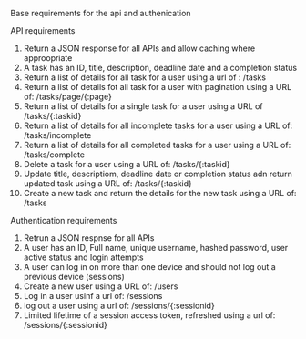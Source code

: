 Base requirements for the api and authenication

API requirements

1. Return a JSON response for all APIs and allow caching where approopriate
2. A task has an ID, title, description, deadline date and a completion status
3. Return a list of details for all task for a user using a url of : /tasks
4. Return a list of details fot all task for a user with pagination using a URL of: /tasks/page/{:page}
5. Return a list of details for a single task for a user using a URL of /tasks/{:taskid}
6. Return a list of details for all incomplete tasks for a user using a URL of: /tasks/incomplete
7. Return a list of details for all completed tasks for a user using a URL of: /tasks/complete
8. Delete a task for a user using a URL of: /tasks/{:taskid}
9. Update title, descriptiom, deadline date or completion status adn return updated task using a URL of: /tasks/{:taskid}
10. Create a new task and return the details for the new task using a URL of: /tasks

Authentication requirements

1. Retrun a JSON respnse for all APIs
2. A user has an ID, Full name, unique username, hashed password, user active status and login attempts
3. A user can log in on more than one device and should not log out a previous device (sessions)
4. Create a new user using a URL of: /users
5. Log in a user usinf a url of: /sessions
6. log out a user using a url of: /sessions/{:sessionid}
7. Limited lifetime of a session access token, refreshed using a url of: /sessions/{:sessionid}
